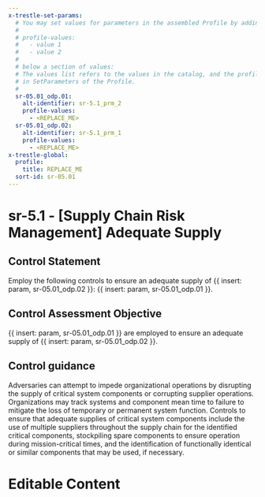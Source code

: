```yaml
---
x-trestle-set-params:
  # You may set values for parameters in the assembled Profile by adding
  #
  # profile-values:
  #   - value 1
  #   - value 2
  #
  # below a section of values:
  # The values list refers to the values in the catalog, and the profile-values represent values
  # in SetParameters of the Profile.
  #
  sr-05.01_odp.01:
    alt-identifier: sr-5.1_prm_2
    profile-values:
      - <REPLACE_ME>
  sr-05.01_odp.02:
    alt-identifier: sr-5.1_prm_1
    profile-values:
      - <REPLACE_ME>
x-trestle-global:
  profile:
    title: REPLACE_ME
  sort-id: sr-05.01
---
```


# sr-5.1 - \[Supply Chain Risk Management\] Adequate Supply

## Control Statement

Employ the following controls to ensure an adequate supply of {{ insert: param, sr-05.01_odp.02 }}: {{ insert: param, sr-05.01_odp.01 }}.

## Control Assessment Objective

{{ insert: param, sr-05.01_odp.01 }} are employed to ensure an adequate supply of {{ insert: param, sr-05.01_odp.02 }}.

## Control guidance

Adversaries can attempt to impede organizational operations by disrupting the supply of critical system components or corrupting supplier operations. Organizations may track systems and component mean time to failure to mitigate the loss of temporary or permanent system function. Controls to ensure that adequate supplies of critical system components include the use of multiple suppliers throughout the supply chain for the identified critical components, stockpiling spare components to ensure operation during mission-critical times, and the identification of functionally identical or similar components that may be used, if necessary.

# Editable Content

<!-- Make additions and edits below -->
<!-- The above represents the contents of the control as received by the profile, prior to additions. -->
<!-- If the profile makes additions to the control, they will appear below. -->
<!-- The above markdown may not be edited but you may edit the content below, and/or introduce new additions to be made by the profile. -->
<!-- If there is a yaml header at the top, parameter values may be edited. Use --set-parameters to incorporate the changes during assembly. -->
<!-- The content here will then replace what is in the profile for this control, after running profile-assemble. -->
<!-- The current profile has no added parts for this control, but you may add new ones here. -->
<!-- Each addition must have a heading either of the form ## Control my_addition_name -->
<!-- or ## Part a. (where the a. refers to one of the control statement labels.) -->
<!-- "## Control" parts are new parts added after the statement part. -->
<!-- "## Part" parts are new parts added into the top-level statement part with that label. -->
<!-- Subparts may be added with nested hash levels of the form ### My Subpart Name -->
<!-- underneath the parent ## Control or ## Part being added -->
<!-- See https://ibm.github.io/compliance-trestle/tutorials/ssp_profile_catalog_authoring/ssp_profile_catalog_authoring for guidance. -->
